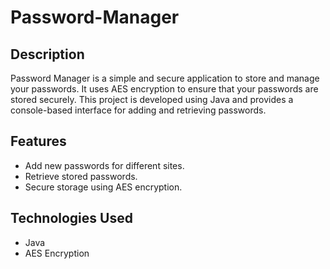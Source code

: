 # Password-Manager

## Description
Password Manager is a simple and secure application to store and manage your passwords. It uses AES encryption to ensure that your passwords are stored securely. This project is developed using Java and provides a console-based interface for adding and retrieving passwords.

## Features
- Add new passwords for different sites.
- Retrieve stored passwords.
- Secure storage using AES encryption.

## Technologies Used
- Java
- AES Encryption
